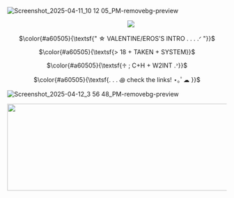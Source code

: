 ![Screenshot_2025-04-11_10 12 05_PM-removebg-preview](https://github.com/user-attachments/assets/bf08f6d3-8f54-438e-9f0f-44be73537c13)

 ‎ ‎ ‎ ‎ ‎ ‎ ‎ ‎ ‎ ‎ ‎ ‎‎ ‎ ‎              ‎‎ ‎ ‎‎ ‎ ‎ ‎ ‎ ‎ ‎ ‎ ‎ ‎ ‎ ‎ ‎ ‎ ‎ ‎‎ ‎ ‎ ‎‎ ‎ ‎‎ ‎ ‎ ‎ ‎ ‎ ‎ ‎ ‎ ‎ ‎ ‎ ‎ ‎ ‎ ‎‎ ‎ ‎ ‎‎ ‎ ‎‎ ‎‎ ‎ ‎ ‎ ‎ ‎ ‎ ‎ ‎ ‎ ‎ ‎‎ ‎ ‎ ‎‎               ‎ ‎‎ ‎ ‎ ‎ ‎ ‎ ‎ ‎ ‎ ‎ ‎ ‎ ‎ ‎ ‎ ‎‎ ‎‎ ‎ ‎ ‎ ‎ ‎ ‎ ‎ ‎ ‎ ‎ ‎ ‎ ‎ ‎‎![](https://komarev.com/ghpvc/?username=1980svalentine&color=a60505&style=plastic&label=fans&abbreviated=true)
<p align="center">
$\color{#a60505}{\textsf{" ☆ VALENTINE/EROS'S INTRO . . . .ᐟ  "}}$
</p> 
<p align="center">
$\color{#a60505}{\textsf{> 18 + TAKEN + SYSTEM}}$
</p>
<p align="center">
$\color{#a60505}{\textsf{♱ ; C+H + W2INT .ᐣ}}$
</p>
<p align="center">
$\color{#a60505}{\textsf{. . . ꩜  check the links! ⋆｡ﾟ☁︎ }}$
</p> 

 ![Screenshot_2025-04-12_3 56 48_PM-removebg-preview](https://github.com/user-attachments/assets/c8d78cb2-95b4-4c86-9e86-819f31962db4) 
 <p align ="left"> <img width="835" height="200" src = "https://github.com/user-attachments/assets/bc89f9de-d4aa-4624-8eb6-eaa1f3591529"></p> 

